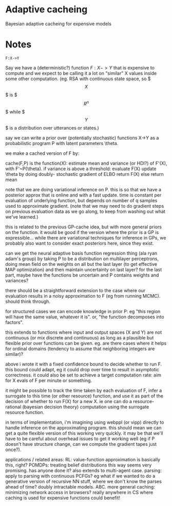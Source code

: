 # Adaptive cacheing
Bayesian adaptive cacheing for expensive models

# Notes

```mathjax
F:X->Y
```

Say we have a (deterministic?) function $F:X->Y$ that is expensive to compute and we expect to be calling it a lot on "similar" X values inside some other computation. (eg. RSA with continuous state space, so $$$X$$$ is $$$R^n$$$ while $$$Y$$$ is a distribution over utterances or states.) 

say we can write a prior over (potentially stochastic) functions X->Y as a probabilistic program P with latent parameters \theta.

we make a cached version of F by:

cache(F,P) is the function(X):
  estimate mean and  variance (or HDI?) of F'(X), with F'~P(\theta).
  if variance is above a threshold:
    evaluate F(X)
    update \theta by doing doubly- stochastic gradient of ELBO
    return F(X)
  else return mean

note that we are doing variational inference on P. this is so that we have a posterior approx that is online and with a fast update. time is constant per evaluation of underlying function, but depends on number of q samples used to approximate gradient. (note that we may need to do gradient steps on previous evaluation data as we go along, to keep from washing out what we've learned.)

this is related to the previous GP-cache idea, but with more general priors on the function. it would be good if the version where the prior is a GP is expressible... while there are variational techniques for inference in GPs, we probably also want to consider exact posteriors here, since they exist. 

can we get the neural adaptive basis function regression thing (ala ryan adam's group) by taking P to be a distribution on multilayer perceptrons, doing mean field on the weights on all but the last layer (to get effective MAP optimization) and then maintain uncertainty on last layer? for the last part, maybe have the functions be uncertain and P contains weights and variances?

there should be a straightforward extension to the case where our evaluation results in a noisy approximation to F (eg from running MCMC). should think through.

for structured cases we can encode knowledge in prior P: eg "this region will have the same value, whatever it is". or, "the function decomposes into factors".

this extends to functions where input and output spaces (X and Y) are not continuous (or mix discrete and continuous) as long as a plausible but flexible prior over functions can be given. eg. are there cases where it helps for ordinal domains (tendency to assume that neighboring integers are similar)?

above i wrote it with a fixed confidence bound to decide whether to run F. this bound could adapt, eg it could drop over time to result in asymptotic correctness. it could also be set to achieve a target computation rate: aim for X evals of F per minute or something.

it might be possible to track the time taken by each evaluation of F, infer a surrogate to this time (or other resource) function, and use it as part of the decision of whether to run F(X) for a new X. ie one can do a resource-rational (bayesian decision theory) computation using the surrogate resource function.

in terms of implementation, i'm imagining using webppl (or vipp) directly to handle inference on the approximating program. this should mean we can get a quite flexible version of this working very quickly. it may be that we'll have to be careful about overhead issues to get it working well (eg if P doesn't have structure change, can we compute the gradient tapes just once?).



applications / related areas:
RL: value-function approximation is basically this, right?
POMDPs: treating belief distributions this way seems very promising. has anyone done it? also extends to multi-agent case.
parsing: apply to parsing with continuous PCFGs? eg what if we wanted to do a generative version of recursive NN stuff, where we don't know the parses ahead of time?
doubly intractable models.
ABC.
more general caching: minimizing network access in browsers?
really anywhere in CS where caching is used for expensive functions could benefit!
